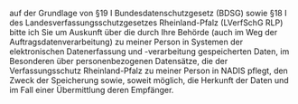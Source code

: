 auf der Grundlage von §19 I Bundesdatenschutzgesetz (BDSG) sowie
§18 I des Landesverfassungsschutzgesetzes Rheinland-Pfalz (LVerfSchG RLP)
bitte ich Sie um Auskunft über die durch Ihre Behörde (auch im Weg der Auftragsdatenverarbeitung)
zu meiner Person in Systemen der elektronischen Datenerfassung und -verarbeitung
gespeicherten Daten, im Besonderen über personenbezogenen Datensätze, die der
Verfassungsschutz Rheinland-Pfalz zu meiner Person in NADIS pflegt, den Zweck der
Speicherung sowie, soweit möglich, die Herkunft der Daten und im Fall einer
Übermittlung deren Empfänger.

